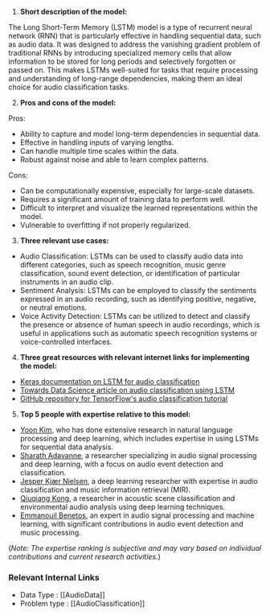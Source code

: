 1. **Short description of the model:**

The Long Short-Term Memory (LSTM) model is a type of recurrent neural network (RNN) that is particularly effective in handling sequential data, such as audio data. It was designed to address the vanishing gradient problem of traditional RNNs by introducing specialized memory cells that allow information to be stored for long periods and selectively forgotten or passed on. This makes LSTMs well-suited for tasks that require processing and understanding of long-range dependencies, making them an ideal choice for audio classification tasks.

2. **Pros and cons of the model:**

Pros:
- Ability to capture and model long-term dependencies in sequential data.
- Effective in handling inputs of varying lengths.
- Can handle multiple time scales within the data.
- Robust against noise and able to learn complex patterns.

Cons:
- Can be computationally expensive, especially for large-scale datasets.
- Requires a significant amount of training data to perform well.
- Difficult to interpret and visualize the learned representations within the model.
- Vulnerable to overfitting if not properly regularized.

3. **Three relevant use cases:**

- Audio Classification: LSTMs can be used to classify audio data into different categories, such as speech recognition, music genre classification, sound event detection, or identification of particular instruments in an audio clip.
- Sentiment Analysis: LSTMs can be employed to classify the sentiments expressed in an audio recording, such as identifying positive, negative, or neutral emotions.
- Voice Activity Detection: LSTMs can be utilized to detect and classify the presence or absence of human speech in audio recordings, which is useful in applications such as automatic speech recognition systems or voice-controlled interfaces.

4. **Three great resources with relevant internet links for implementing the model:**

- [Keras documentation on LSTM for audio classification](https://keras.io/examples/audio/audio_classification_lstm/)
- [Towards Data Science article on audio classification using LSTM](https://towardsdatascience.com/audio-classification-with-recurrent-neural-networks-1e47632d3f2)
- [GitHub repository for TensorFlow's audio classification tutorial](https://github.com/tensorflow/docs-l10n/blob/main/site/ja/tutorials/audio/simple_audio.ipynb)

5. **Top 5 people with expertise relative to this model:**

- [Yoon Kim](https://github.com/yoonkim), who has done extensive research in natural language processing and deep learning, which includes expertise in using LSTMs for sequential data analysis.
- [Sharath Adavanne](https://github.com/srvk), a researcher specializing in audio signal processing and deep learning, with a focus on audio event detection and classification.
- [Jesper Kjær Nielsen](https://github.com/jesperkj), a deep learning researcher with expertise in audio classification and music information retrieval (MIR).
- [Qiuqiang Kong](https://github.com/qiuqiangkong), a researcher in acoustic scene classification and environmental audio analysis using deep learning techniques.
- [Emmanouil Benetos](https://github.com/isme-null), an expert in audio signal processing and machine learning, with significant contributions in audio event detection and music processing.

(*Note: The expertise ranking is subjective and may vary based on individual contributions and current research activities.*)


 ### Relevant Internal Links
- Data Type : [[AudioData]]
- Problem type : [[AudioClassification]]
